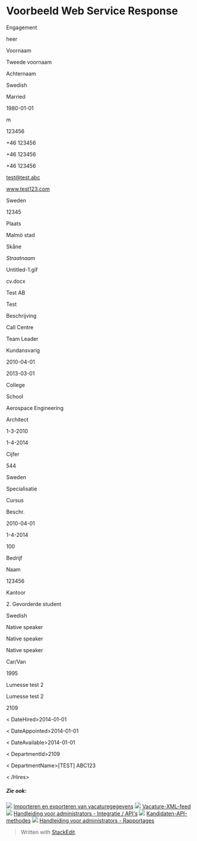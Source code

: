 # Voorbeeld Web Service Response

<Candidate id="26980851" language="gb">

<PersonalDetails>

<CurrentEmploymentStatus id="17">Engagement</CurrentEmploymentStatus>

<Title id="1">Mr</Title>

<TitleGrade>heer</TitleGrade>

<FirstName>Voornaam</FirstName>

<MiddleName>Tweede voornaam</MiddleName>

<LastName>Achternaam</LastName>

<Nationality iso="SE" id="204">Swedish</Nationality>

<MaritalStatus id="2">Married</MaritalStatus>

<DateOfBirth>1980-01-01</DateOfBirth>

<Gender>m</Gender>

<SSN>123456</SSN>

<Phone type="private">+46 123456</Phone>

<Phone type="work">+46 123456</Phone>

<Phone type="cellular">+46 123456</Phone>

<Email>test@test.abc</Email>

<Homepage>www.test123.com</Homepage>

<PostalAddress>

<Country iso="SE" id="204">Sweden</Country>

<PostalCode>12345</PostalCode>

<PostalArea>Plaats</PostalArea>

<Municipality id="543">Malmö stad</Municipality>

<County id="46">Skåne</County>

<Address>Straatnaam</Address>

</PostalAddress>

<PhotoFileName>Untitled-1.gif</PhotoFileName>

<CVFileName>cv.docx</CVFileName>

</PersonalDetails>

<EmploymentHistory>

<Employment current="1" id="29980191">

<EmployerName>Test AB</EmployerName>

<PositionTitle>Test</PositionTitle>

<PositionDescription>Beschrijving</PositionDescription>

<Sector id="35"/>

<JobCategory id="35">Call Centre</JobCategory>

<SubCategory id="357">Team Leader</SubCategory>

<WorkRole id="6">Kundansvarig</WorkRole>

<StartDate>2010-04-01</StartDate>

<EndDate>2013-03-01</EndDate>

</Employment>

</EmploymentHistory>

<EducationHistory>

<Education current="1" id="20060247">

<InstituteType id="3">College</InstituteType>

<InstituteName>School</InstituteName>

<AreaOfEducation id="98">Aerospace Engineering</AreaOfEducation>

<Degree id="91">Architect</Degree>

<StartDate>1-3-2010</StartDate>

<EndDate>1-4-2014</EndDate>

<AverageGrade>Cijfer</AverageGrade>

<ResultPoints>544</ResultPoints>

<Country iso="SE" id="14">Sweden</Country>

<Comments>Specialisatie</Comments>

</Education>

</EducationHistory>

<Certifications>

<Certification id="5101959">

<Name>Cursus</Name>

<Description>Beschr.</Description>

<StartDate>2010-04-01</StartDate>

<EndDate>1-4-2014</EndDate>

<Duration type="hours">100</Duration>

</Certification>

</Certifications>

<References>

<Reference id="3686853">

<CompanyName>Bedrijf</CompanyName>

<PersonName>Naam</PersonName>

<ContactInfo>123456</ContactInfo>

</Reference>

</References>

<Competencies name="IT Knowledge">

<Competency id="12018913">

<Name>Kantoor</Name>

<Level id="3">2. Gevorderde student</Level>

</Competency>

</Competencies>

<Competencies name="Language">

<Competency id="21575765">

<Name iso="SE" id="204">Swedish</Name>

<Level type="speaking" id="3">Native speaker</Level>

<Level type="reading" id="3">Native speaker</Level>

<Level type="writing" id="3">Native speaker</Level>

</Competency>

</Competencies>

<Competencies name="Driverlicense">

<Competency id="6315595"><Name id="1">Car/Van</Name>

<Level type="date">1995</Level>

</Competency>

</Competencies>

<Personality>

<Trait id="22"/><Trait id="31"/><Trait id="1"/><Trait id="4"/>

</Personality>

<InternalDocuments/>

<Applications>

<Application id="1029513">

<ProjectTitle>Lumesse test 2</ProjectTitle>

<VacancyTitle>Lumesse test 2</VacancyTitle>

<DepartmentID>2109</DepartmentID>

<CoverText/>

<CoverLetterFile/>

<InternalNotes/>

</Application>

</Applications>

<Hires>

< DateHired>2014-01-01</DateHired>

< DateAppointed>2014-01-01</DateAppointed>

< DateAvailable>2014-01-01</DateAvailable>

< DepartmentId>2109</DepartmentId>

< DepartmentName>[TEST] ABC123</DepartmentName>

< /Hires>

##### Zie ook:

![](../Resources/Images/icon-document-link.png)  [Importeren en exporteren van vacaturegegevens](import_and_export_of_vacancy_data.htm)
![](../Resources/Images/icon-document-link.png)  [Vacature-XML-feed](vacancy_xml_feed.htm)
![](../Resources/Images/icon-document-link.png)  [Handleiding voor administrators - Integratie / API's](guide_for_administrators_integration_apis.htm)
![](../Resources/Images/icon-document-link.png)  [Kandidaten-API-methodes](candidate_api_methods.htm)
![](../Resources/Images/icon-document-link.png)  [Handleiding voor administrators - Rapportages](guide_for_administrators_reports.htm)


> Written with [StackEdit](https://stackedit.io/).
<!--stackedit_data:
eyJoaXN0b3J5IjpbLTk0MDY4Mzk4MV19
-->